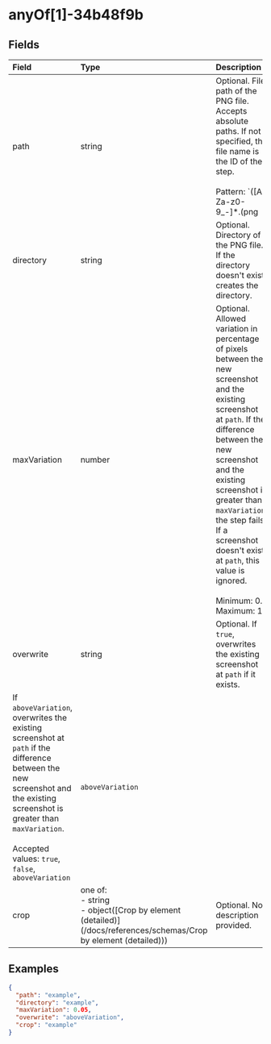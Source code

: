 
# anyOf[1]-34b48f9b



## Fields

Field | Type | Description | Default
:-- | :-- | :-- | :--
path | string | Optional. File path of the PNG file. Accepts absolute paths. If not specified, the file name is the ID of the step.<br/><br/>Pattern: `([A-Za-z0-9_-]*\.(png|PNG)$|\$[A-Za-z0-9_]+)` | 
directory | string | Optional. Directory of the PNG file. If the directory doesn't exist, creates the directory. | 
maxVariation | number | Optional. Allowed variation in percentage of pixels between the new screenshot and the existing screenshot at `path`. If the difference between the new screenshot and the existing screenshot is greater than `maxVariation`, the step fails. If a screenshot doesn't exist at `path`, this value is ignored.<br/><br/>Minimum: 0. Maximum: 1 | `0.05`
overwrite | string | Optional. If `true`, overwrites the existing screenshot at `path` if it exists.
If `aboveVariation`, overwrites the existing screenshot at `path` if the difference between the new screenshot and the existing screenshot is greater than `maxVariation`.<br/><br/>Accepted values: `true`, `false`, `aboveVariation` | `aboveVariation`
crop | one of:<br/>- string<br/>- object([Crop by element (detailed)](/docs/references/schemas/Crop by element (detailed))) | Optional. No description provided. | 

## Examples

```json
{
  "path": "example",
  "directory": "example",
  "maxVariation": 0.05,
  "overwrite": "aboveVariation",
  "crop": "example"
}
```

